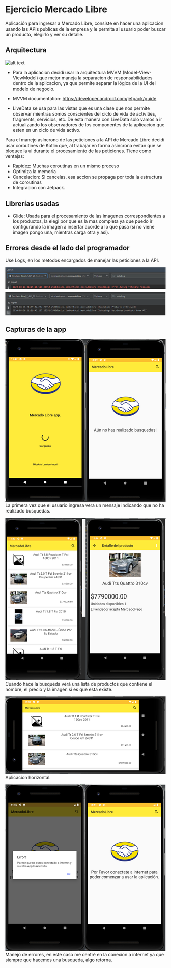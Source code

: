 # Ejercicio Mercado Libre
Aplicación para ingresar a Mercado Libre, consiste en hacer una aplicacion usando las APIs publicas de la empresa y le permita al usuario poder buscar un producto, elegirlo y ver su detalle.

## Arquitectura

![alt text](https://developer.android.com/topic/libraries/architecture/images/final-architecture.png)

- Para la aplicacion decidí usar la arquitectura MVVM (Model-View-ViewModel) que mejor maneja la separacion de responsabilidades dentro de la aplicacion, ya que permite separar la lógica de la UI del modelo de negocio.

- MVVM documentation: https://developer.android.com/jetpack/guide

- LiveData se usa para las vistas que es una clase que nos permite observar mientras somos conscientes del ciclo de vida de activities, fragments, servicios, etc. De esta manera con LiveData solo vamos a ir actualizando los observadores de los componentes de la aplicacion que esten en un ciclo de vida activo.

Para el manejo asíncrono de las peticiones a la API de Mercado Libre decidí usar coroutines de Kotlin que, al trabajar en forma asíncrona evitan que se bloquee la ui durante el procesamiento de las peticiones. Tiene como ventajas:
- Rapidez: Muchas coroutinas en un mismo proceso
- Optimiza la memoria
- Cancelacion: Si cancelas, esa accion se propaga por toda la estructura de coroutinas
- Integracion con Jetpack.

## Librerías usadas
- Glide: Usada para el procesamiento de las imagenes correspondientes a los productos, la elegi por que es la mas completa ya que puedo ir configurando la imagen a insertar acorde a lo que pasa (si no viene imagen pongo una, mientras carga otra y asi).

## Errores desde el lado del programador
Use Logs, en los metodos encargados de manejar las peticiones a la API.

![alt text](https://github.com/Nicolamber/EjercicioMercadoLibre/blob/master/capturas/LogsConsola.png)

## Capturas de la app
![alt text](https://github.com/Nicolamber/EjercicioMercadoLibre/blob/master/capturas/SplashScreenYPrimerIngreso.png)
La primera vez que el usuario ingresa vera un mensaje indicando que no ha realizado busquedas.

![alt text](https://github.com/Nicolamber/EjercicioMercadoLibre/blob/master/capturas/ProductoyDetalle.png)
Cuando hace la busqueda verá una lista de productos que contiene el nombre, el precio y la imagen si es que esta existe.

![alt text](https://github.com/Nicolamber/EjercicioMercadoLibre/blob/master/capturas/appHorizontal.png)
Aplicacion horizontal.

![alt text](https://github.com/Nicolamber/EjercicioMercadoLibre/blob/master/capturas/ErrorHandlerInternet.png)
Manejo de errores, en este caso me centré en la conexion a internet ya que siempre que hacemos una busqueda, algo retorna.

